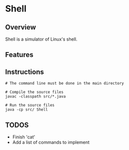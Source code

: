 # **Shell**

## Overview

Shell is a simulator of Linux's shell.

## Features

## Instructions

```shell
# The command line must be done in the main directory

# Compile the source files
javac -classpath src/*.java

# Run the source files
java -cp src/ Shell
```

## TODOS

- Finish 'cat'
- Add a list of commands to implement
